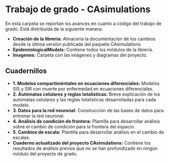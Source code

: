 # Trabajo de grado - CAsimulations
En esta carpeta se reportan los avances en cuanto a código del trabajo de grado. Está distribuida de la siguiente manera:
* **Creación de la librería:** Almacena la documentación de los cambios desde la última versión publicada del paquete CAsimulations.
* **EpidemiologicalModels:** Contiene todos los módulos de la librería.
* **Imagenes:** Carpeta con las imágenes y diagramas del proyecto.
## Cuadernillos
* **1. Modelos compartiméntales en ecuaciones diferenciales:** Modelos SIS y SIR con muerte por enfermedad en ecuaciones diferenciales.
* **2. Autómatas celulares y reglas totalisticas:** Breve explicación de los autómatas celulares y las reglas totalísticas desarrolladas para cada modelo.
* **3. Datos para la red neuronal:** Construcción de las bases de datos para entrenar la red neuronal.
* **4. Análisis de condición de frontera:** Plantilla para desarrollar análisis sobre el cambio de condición para la frontera del espacio.
* **5. Cambios de escala:** Plantilla para desarrollar análisis en el cambio de escalas.
* **Cuaderno actualizado del proyecto CAsimulations:** Contiene los resultados de análisis previos que no se han profundizado en ningún módulo del proyecto de grado.